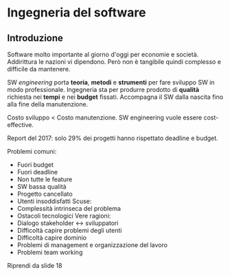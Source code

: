# Ingegneria del software
## Introduzione
Software molto importante al giorno d'oggi per economie e società. Addirittura le nazioni vi dipendono. Però non è tangibile quindi complesso e difficile da mantenere.

SW *engineering* porta **teoria**, **metodi** e **strumenti** per fare sviluppo SW in modo professionale. Ingegneria sta per produrre prodotto di **qualità** richiesta nei **tempi** e nei **budget** fissati. Accompagna il SW dalla nascita fino alla fine della manutenzione.

Costo sviluppo $<$ Costo manutenzione. SW engineering vuole essere cost-effective.

Report del 2017: solo 29% dei progetti hanno rispettato deadline e budget.

Problemi comuni:
- Fuori budget
- Fuori deadline
- Non tutte le feature
- SW bassa qualità
- Progetto cancellato
- Utenti insoddisfatti
Scuse:
- Complessità intrinseca del problema
- Ostacoli tecnologici
Vere ragioni:
- Dialogo stakeholder $\leftrightarrow$ sviluppatori
- Difficoltà capire problemi degli utenti
- Difficoltà capire dominio
- Problemi di management e organizzazione del lavoro
- Problemi team working

Riprendi da slide 18
